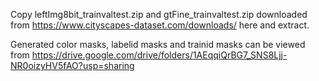 Copy leftImg8bit_trainvaltest.zip and gtFine_trainvaltest.zip downloaded from https://www.cityscapes-dataset.com/downloads/ here and extract.

Generated color masks, labelid masks and trainid masks can be viewed from https://drive.google.com/drive/folders/1AEqqiQrBG7_SNS8Ljj-NR0oizyHV5fAO?usp=sharing
